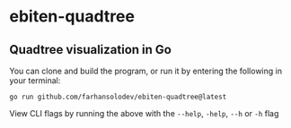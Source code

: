# ebiten-quadtree
Quadtree visualization in Go 
---------------------------------------------
You can clone and build the program, or run it by entering the following in your terminal: 

`go run github.com/farhansolodev/ebiten-quadtree@latest`

View CLI flags by running the above with the `--help`, `-help`, `--h` or `-h` flag
